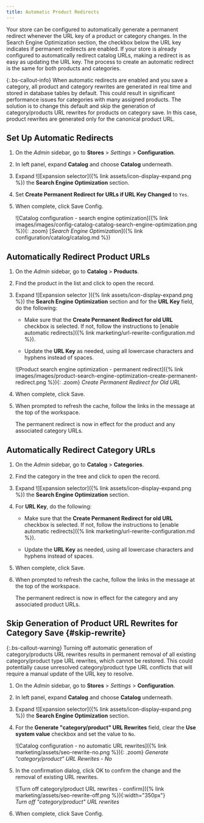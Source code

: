 ```yaml
---
title: Automatic Product Redirects
---
```


Your store can be configured to automatically generate a permanent redirect whenever the URL key of a product or category changes. In the Search Engine Optimization section, the checkbox below the URL key indicates if permanent redirects are enabled. If your store is already configured to automatically redirect catalog URLs, making a redirect is as easy as updating the URL key. The process to create an automatic redirect is the same for both products and categories.

{:.bs-callout-info}
When automatic redirects are enabled and you save a category, all product and category rewrites are generated in real time and stored in database tables by default. This could result in significant performance issues for categories with many assigned products. The solution is to change this default and skip the generation of category/products URL rewrites for products on category save. In this case, product rewrites are generated only for the canonical product URL.

## Set Up Automatic Redirects

1. On the _Admin_ sidebar, go to **Stores** > _Settings_ > **Configuration**.

1. In left panel, expand **Catalog** and choose **Catalog** underneath.

1. Expand ![Expansion selector]({% link assets/icon-display-expand.png %}) the **Search Engine Optimization** section.

1. Set **Create Permanent Redirect for URLs if URL Key Changed** to `Yes`.

1. When complete, click <span class="btn">Save Config</span>.

    ![Catalog configuration - search engine optimization]({% link images/images/config-catalog-catalog-search-engine-optimization.png %}){: .zoom}
    [_Search Engine Optimization_]({% link configuration/catalog/catalog.md %})

## Automatically Redirect Product URLs

1. On the _Admin_ sidebar, go to **Catalog** > **Products**.

1. Find the product in the list and click to open the record.

1. Expand ![Expansion selector ]({% link assets/icon-display-expand.png %}) the **Search Engine Optimization** section and for the **URL Key** field, do the following:

    - Make sure that the **Create Permanent Redirect for old URL** checkbox is selected. If not, follow the instructions to [enable automatic redirects]({% link marketing/url-rewrite-configuration.md %}).

    - Update the **URL Key** as needed, using all lowercase characters and hyphens instead of spaces.

    ![Product search engine optimization - permanent redirect]({% link images/images/product-search-engine-optimization-create-permanent-redirect.png %}){: .zoom}
    _Create Permanent Redirect for Old URL_

1. When complete, click <span class="btn">Save</span>.

1. When prompted to refresh the cache, follow the links in the message at the top of the workspace.

   The permanent redirect is now in effect for the product and any associated category URLs.

## Automatically Redirect Category URLs

1. On the _Admin_ sidebar, go to **Catalog** > **Categories**.

1. Find the category in the tree and click to open the record.

1. Expand ![Expansion selector]({% link assets/icon-display-expand.png %}) the **Search Engine Optimization** section.

1. For **URL Key**, do the following:

    - Make sure that the **Create Permanent Redirect for old URL** checkbox is selected. If not, follow the instructions to [enable automatic redirects]({% link marketing/url-rewrite-configuration.md %}).

    - Update the **URL Key** as needed, using all lowercase characters and hyphens instead of spaces.

1. When complete, click <span class="btn">Save</span>.

1. When prompted to refresh the cache, follow the links in the message at the top of the workspace.

   The permanent redirect is now in effect for the category and any associated product URLs.

## Skip Generation of Product URL Rewrites for Category Save {#skip-rewrite}

{:.bs-callout-warning}
Turning off automatic generation of category/products URL rewrites results in permanent removal of all existing category/product type URL rewrites, which cannot be restored. This could potentially cause unresolved category/product type URL conflicts that will require a manual update of the URL key to resolve.

1. On the _Admin_ sidebar, go to **Stores** > _Settings_ > **Configuration**.

1. In left panel, expand **Catalog** and choose **Catalog** underneath.

1. Expand ![Expansion selector]({% link assets/icon-display-expand.png %}) the **Search Engine Optimization** section.

1. For the  **Generate "category/product" URL Rewrites** field, clear the **Use system value** checkbox and set the value to `No`.

    ![Catalog configuration - no automatic URL rewrites]({% link marketing/assets/seo-rewrite-no.png %}){: .zoom}
    _Generate "category/product" URL Rewrites - No_

1. In the confirmation dialog, click <span class="btn">OK</span> to confirm the change and the removal of existing URL rewrites.

    ![Turn off category/product URL rewrites - confirm]({% link marketing/assets/seo-rewrite-off.png %}){:width="350px"}<br/>
    _Turn off "category/product" URL rewrites_

1. When complete, click <span class="btn">Save Config</span>.
